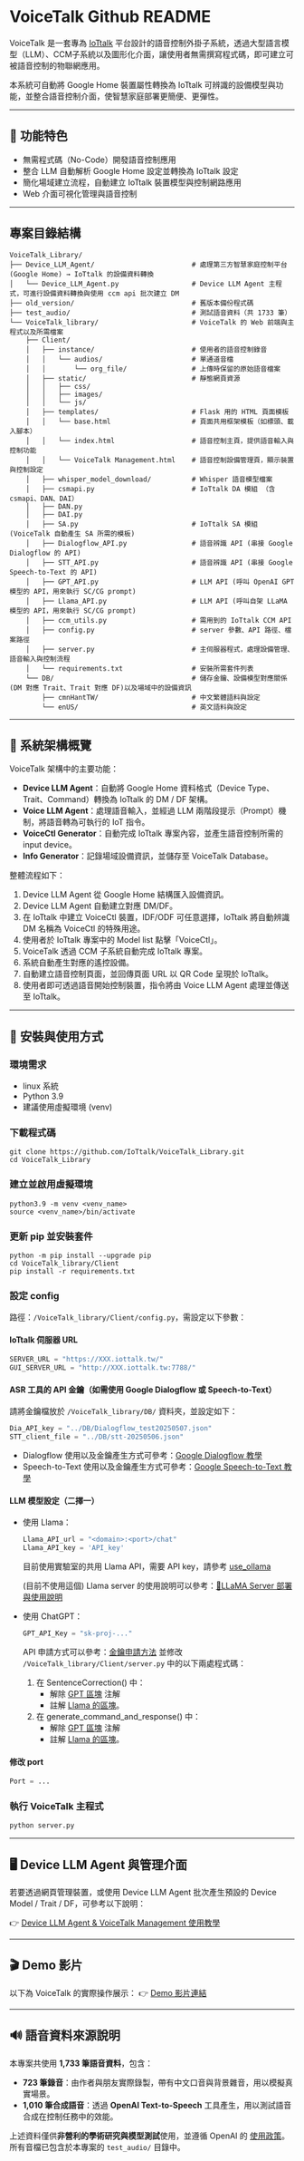 # VoiceTalk Github README

VoiceTalk 是一套專為 [IoTtalk](https://github.com/IoTtalk/IoTtalk-py) 平台設計的語音控制外掛子系統，透過大型語言模型（LLM）、CCM子系統以及圖形化介面，讓使用者無需撰寫程式碼，即可建立可被語音控制的物聯網應用。 

本系統可自動將 Google Home 裝置屬性轉換為 IoTtalk 可辨識的設備模型與功能，並整合語音控制介面，使智慧家庭部署更簡便、更彈性。

---

## 🔧 功能特色

- 無需程式碼（No-Code）開發語音控制應用
- 整合 LLM 自動解析 Google Home 設定並轉換為 IoTtalk 設定
- 簡化場域建立流程，自動建立 IoTtalk 裝置模型與控制網路應用
- Web 介面可視化管理與語音控制

---

##    專案目錄結構

```
VoiceTalk_Library/
├── Device_LLM_Agent/                        # 處理第三方智慧家庭控制平台(Google Home) → IoTtalk 的設備資料轉換
│   └── Device_LLM_Agent.py                  # Device LLM Agent 主程式，可進行設備資料轉換與使用 ccm api 批次建立 DM
├── old_version/                             # 舊版本備份程式碼
├── test_audio/                              # 測試語音資料（共 1733 筆）
└── VoiceTalk_library/                       # VoiceTalk 的 Web 前端與主程式以及所需檔案
    ├── Client/                   
    │   ├── instance/                        # 使用者的語音控制錄音
    │   │   └── audios/                      # 單通道音檔
    │   │       └── org_file/                # 上傳時保留的原始語音檔案
    │   ├── static/                          # 靜態網頁資源
    │   │   ├── css/              
    │   │   ├── images/           
    │   │   └── js/               
    │   ├── templates/                       # Flask 用的 HTML 頁面模板
    │   │   └── base.html                    # 頁面共用框架模板（如標頭、載入腳本）
    │   │   └── index.html                   # 語音控制主頁，提供語音輸入與控制功能
    │   │   └── VoiceTalk Management.html    # 語音控制設備管理頁，顯示裝置與控制設定
    │   ├── whisper_model_download/          # Whisper 語音模型檔案
    │   ├── csmapi.py                        # IoTtalk DA 模組 （含 csmapi、DAN、DAI）
    │   ├── DAN.py                           
    │   ├── DAI.py                           
    │   ├── SA.py                            # IoTtalk SA 模組 (VoiceTalk 自動產生 SA 所需的模板)
    │   ├── Dialogflow_API.py                # 語音辨識 API (串接 Google Dialogflow 的 API)
    │   ├── STT_API.py                       # 語音辨識 API (串接 Google Speech-to-Text 的 API)
    │   ├── GPT_API.py                       # LLM API (呼叫 OpenAI GPT 模型的 API，用來執行 SC/CG prompt)
    │   ├── Llama_API.py                     # LLM API (呼叫自架 LLaMA 模型的 API，用來執行 SC/CG prompt)
    │   ├── ccm_utils.py                     # 需用到的 IoTtalk CCM API
    │   ├── config.py                        # server 參數、API 路徑、檔案路徑
    │   ├── server.py                        # 主伺服器程式，處理設備管理、語音輸入與控制流程
    │   └── requirements.txt                 # 安裝所需套件列表
    └── DB/                                  # 儲存金鑰、設備模型對應關係(DM 對應 Trait、Trait 對應 DF)以及場域中的設備資訊
        ├── cmnHantTW/                       # 中文繁體語料與設定
        └── enUS/                            # 英文語料與設定
```

---

## 📐 系統架構概覽

VoiceTalk 架構中的主要功能：

- **Device LLM Agent**：自動將 Google Home 資料格式（Device Type、Trait、Command）轉換為 IoTtalk 的 DM / DF 架構。
- **Voice LLM Agent**：處理語音輸入，並經過 LLM 兩階段提示（Prompt）機制，將語音轉為可執行的 IoT 指令。
- **VoiceCtl Generator**：自動完成 IoTtalk 專案內容，並產生語音控制所需的 input device。
- **Info Generator**：記錄場域設備資訊，並儲存至 VoiceTalk Database。

整體流程如下：
1. Device LLM Agent 從 Google Home 結構匯入設備資訊。
2. Device LLM Agent 自動建立對應 DM/DF。
3. 在 IoTtalk 中建立 VoiceCtl 裝置，IDF/ODF 可任意選擇，IoTtalk 將自動辨識 DM 名稱為 VoiceCtl 的特殊用途。
4. 使用者於 IoTtalk 專案中的 Model list 點擊「VoiceCtl」。
5. VoiceTalk 透過 CCM 子系統自動完成 IoTtalk 專案。
6. 系統自動產生對應的遙控設備。
7. 自動建立語音控制頁面，並回傳頁面 URL 以 QR Code 呈現於 IoTtalk。
8. 使用者即可透過語音開始控制裝置，指令將由 Voice LLM Agent 處理並傳送至 IoTtalk。

---

## 🧰 安裝與使用方式

### 環境需求

- linux 系統
- Python 3.9
- 建議使用虛擬環境 (venv)

### 下載程式碼

```bash=
git clone https://github.com/IoTtalk/VoiceTalk_Library.git
cd VoiceTalk_Library
```

### 建立並啟用虛擬環境

```bash=
python3.9 -m venv <venv_name>
source <venv_name>/bin/activate
```

### 更新 pip 並安裝套件

```bash=
python -m pip install --upgrade pip
cd VoiceTalk_library/Client
pip install -r requirements.txt
```

### 設定 config

路徑：`/VoiceTalk_library/Client/config.py`，需設定以下參數：

#### IoTtalk 伺服器 URL

```python
SERVER_URL = "https://XXX.iottalk.tw/"
GUI_SERVER_URL = "http://XXX.iottalk.tw:7788/"
```

#### ASR 工具的 API 金鑰（如需使用 Google Dialogflow 或 Speech-to-Text）
請將金鑰檔放於 `/VoiceTalk_library/DB/` 資料夾，並設定如下：
```python
Dia_API_key = "../DB/Dialogflow_test20250507.json"
STT_client_file = "../DB/stt-20250506.json"
```

- Dialogflow 使用以及金鑰產生方式可參考：[Google Dialogflow 教學](https://hackmd.io/@kiriku0825/rJp3vwdbgl)
- Speech-to-Text 使用以及金鑰產生方式可參考：[Google Speech-to-Text 教學](https://hackmd.io/@kiriku0825/ryd5SDuWlx)


#### LLM 模型設定（二擇一）
- 使用 Llama：
    ```python
    Llama_API_url = "<domain>:<port>/chat"
    Llama_API_key = 'API_key'
    ```
    目前使用實驗室的共用 Llama API，需要 API key，請參考 [use_ollama](https://github.com/IoTtalk/AgriGraphRAG/blob/master/create_graph/use_ollama.py)

    (目前不使用這個) Llama server 的使用說明可以參考：[🦙LLaMA Server 部署與使用說明](https://hackmd.io/@kiriku0825/rkl6Ph5Zll)
- 使用 ChatGPT：
    ```python
    GPT_API_Key = "sk-proj-..."
    ```
    API 申請方式可以參考：[金鑰申請方法](https://hackmd.io/@claireshen/Hyo-vn9bel)
    並修改 `/VoiceTalk_library/Client/server.py` 中的以下兩處程式碼：
    1. 在 SentenceCorrection() 中：
        - 解除 [GPT 區塊](https://github.com/IoTtalk/VoiceTalk_Library/blob/f3007a5f014ba476542d88b1043148db46d7c72e/VoiceTalk_library/Client/server.py#L433~L434) 注解
        - 註解 [Llama 的區塊](https://github.com/IoTtalk/VoiceTalk_Library/blob/f3007a5f014ba476542d88b1043148db46d7c72e/VoiceTalk_library/Client/server.py#L437~L438)。
    2. 在 generate_command_and_response() 中：
        - 解除 [GPT 區塊](https://github.com/IoTtalk/VoiceTalk_Library/blob/f3007a5f014ba476542d88b1043148db46d7c72e/VoiceTalk_library/Client/server.py#L274~L275) 注解
        - 註解 [Llama 的區塊](https://github.com/IoTtalk/VoiceTalk_Library/blob/f3007a5f014ba476542d88b1043148db46d7c72e/VoiceTalk_library/Client/server.py#L279)。
    
#### 修改 port
```python
Port = ...
```

### 執行 VoiceTalk 主程式

```bash
python server.py
```
---

## 🖥️ Device LLM Agent 與管理介面

若要透過網頁管理裝置，或使用 Device LLM Agent 批次產生預設的 Device Model / Trait / DF，可參考以下說明：

👉 [Device LLM Agent & VoiceTalk Management 使用教學](https://hackmd.io/@claireshen/S1d9EOKbgx)

---

## 🎬 Demo 影片

以下為 VoiceTalk 的實際操作展示：
👉 [Demo 影片連結](https://youtu.be/Ib2J3VtBXIw)

---

## 🔊 語音資料來源說明

本專案共使用 **1,733 筆語音資料**，包含：

- **723 筆錄音**：由作者與朋友實際錄製，帶有中文口音與背景雜音，用以模擬真實場景。
- **1,010 筆合成語音**：透過 **OpenAI Text-to-Speech** 工具產生，用以測試語音合成在控制任務中的效能。

上述資料僅供**非營利的學術研究與模型測試**使用，並遵循 OpenAI 的 [使用政策](https://openai.com/policies/terms-of-use)。所有音檔已包含於本專案的 `test_audio/` 目錄中。
